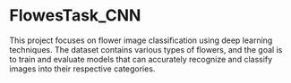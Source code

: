 # FlowesTask_CNN
This project focuses on flower image classification using deep learning techniques. The dataset contains various types of flowers, and the goal is to train and evaluate models that can accurately recognize and classify images into their respective categories.
